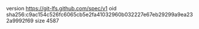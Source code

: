 version https://git-lfs.github.com/spec/v1
oid sha256:c9ac154c526fc6065cb5e2fa41032960b032227e67eb29299a9ea232a9992f69
size 4587
